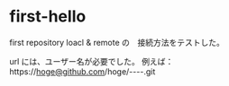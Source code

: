 # first-hello
first repository
loacl & remote の　接続方法をテストした。

url には、ユーザー名が必要でした。
例えば：https://hoge@github.com/hoge/----.git
